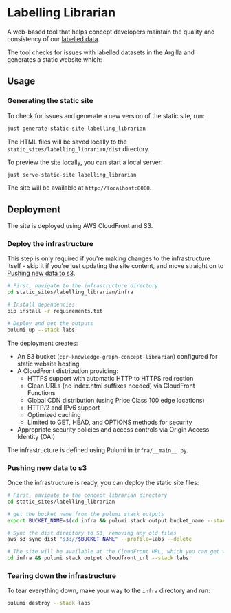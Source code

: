# Labelling Librarian

A web-based tool that helps concept developers maintain the quality and consistency of our [labelled data](https://argilla.labs.climatepolicyradar.org/).

The tool checks for issues with labelled datasets in the Argilla and generates a static website which:

## Usage

### Generating the static site

To check for issues and generate a new version of the static site, run:

```bash
just generate-static-site labelling_librarian
```

The HTML files will be saved locally to the `static_sites/labelling_librarian/dist` directory.

To preview the site locally, you can start a local server:

```bash
just serve-static-site labelling_librarian
```

The site will be available at `http://localhost:8080`.

## Deployment

The site is deployed using AWS CloudFront and S3.

### Deploy the infrastructure

This step is only required if you're making changes to the infrastructure itself - skip it if you're just updating the site content, and move straight on to [Pushing new data to s3](#pushing-new-data-to-s3).

```bash
# First, navigate to the infrastructure directory
cd static_sites/labelling_librarian/infra

# Install dependencies
pip install -r requirements.txt

# Deploy and get the outputs
pulumi up --stack labs
```

The deployment creates:

- An S3 bucket (`cpr-knowledge-graph-concept-librarian`) configured for static website hosting
- A CloudFront distribution providing:
  - HTTPS support with automatic HTTP to HTTPS redirection
  - Clean URLs (no index.html suffixes needed) via CloudFront Functions
  - Global CDN distribution (using Price Class 100 edge locations)
  - HTTP/2 and IPv6 support
  - Optimized caching
  - Limited to GET, HEAD, and OPTIONS methods for security
- Appropriate security policies and access controls via Origin Access Identity (OAI)

The infrastructure is defined using Pulumi in `infra/__main__.py`.

### Pushing new data to s3

Once the infrastructure is ready, you can deploy the static site files:

```bash
# First, navigate to the concept librarian directory
cd static_sites/labelling_librarian

# get the bucket name from the pulumi stack outputs
export BUCKET_NAME=$(cd infra && pulumi stack output bucket_name --stack labs)

# Sync the dist directory to S3, removing any old files
aws s3 sync dist "s3://$BUCKET_NAME" --profile=labs --delete

# The site will be available at the CloudFront URL, which you can get with:
cd infra && pulumi stack output cloudfront_url --stack labs
```

### Tearing down the infrastructure

To tear everything down, make your way to the `infra` directory and run:

```bash
pulumi destroy --stack labs
```
